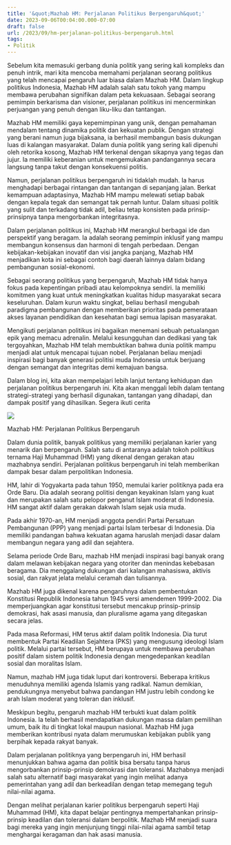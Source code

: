 ```yaml
---
title: '&quot;Mazhab HM: Perjalanan Politikus Berpengaruh&quot;'
date: 2023-09-06T00:04:00.000-07:00
draft: false
url: /2023/09/hm-perjalanan-politikus-berpengaruh.html
tags: 
- Politik
---
```


  

Sebelum kita memasuki gerbang dunia politik yang sering kali kompleks dan penuh intrik, mari kita mencoba memahami perjalanan seorang politikus yang telah mencapai pengaruh luar biasa dalam Mazhab HM. Dalam lingkup politikus Indonesia, Mazhab HM adalah salah satu tokoh yang mampu membawa perubahan signifikan dalam peta kekuasaan. Sebagai seorang pemimpin berkarisma dan visioner, perjalanan politikus ini mencerminkan perjuangan yang penuh dengan liku-liku dan tantangan.

  

Mazhab HM memiliki gaya kepemimpinan yang unik, dengan pemahaman mendalam tentang dinamika politik dan kekuatan publik. Dengan strategi yang berani namun juga bijaksana, ia berhasil membangun basis dukungan luas di kalangan masyarakat. Dalam dunia politik yang sering kali dipenuhi oleh retorika kosong, Mazhab HM terkenal dengan sikapnya yang tegas dan jujur. Ia memiliki keberanian untuk mengemukakan pandangannya secara langsung tanpa takut dengan konsekuensi politis.

  

Namun, perjalanan politikus berpengaruh ini tidaklah mudah. Ia harus menghadapi berbagai rintangan dan tantangan di sepanjang jalan. Berkat kemampuan adaptasinya, Mazhab HM mampu melewati setiap babak dengan kepala tegak dan semangat tak pernah luntur. Dalam situasi politik yang sulit dan terkadang tidak adil, beliau tetap konsisten pada prinsip-prinsipnya tanpa mengorbankan integritasnya.

  

Dalam perjalanan politikus ini, Mazhab HM merangkul berbagai ide dan perspektif yang beragam. Ia adalah seorang pemimpin inklusif yang mampu membangun konsensus dan harmoni di tengah perbedaan. Dengan kebijakan-kebijakan inovatif dan visi jangka panjang, Mazhab HM menjadikan kota ini sebagai contoh bagi daerah lainnya dalam bidang pembangunan sosial-ekonomi.

  

Sebagai seorang politikus yang berpengaruh, Mazhab HM tidak hanya fokus pada kepentingan pribadi atau kelompoknya sendiri. Ia memiliki komitmen yang kuat untuk meningkatkan kualitas hidup masyarakat secara keseluruhan. Dalam kurun waktu singkat, beliau berhasil mengubah paradigma pembangunan dengan memberikan prioritas pada pemerataan akses layanan pendidikan dan kesehatan bagi semua lapisan masyarakat.

  

Mengikuti perjalanan politikus ini bagaikan menemani sebuah petualangan epik yang memacu adrenalin. Melalui kesungguhan dan dedikasi yang tak tergoyahkan, Mazhab HM telah membuktikan bahwa dunia politik mampu menjadi alat untuk mencapai tujuan nobel. Perjalanan beliau menjadi inspirasi bagi banyak generasi politisi muda Indonesia untuk berjuang dengan semangat dan integritas demi kemajuan bangsa.

  

Dalam blog ini, kita akan mempelajari lebih lanjut tentang kehidupan dan perjalanan politikus berpengaruh ini. Kita akan menggali lebih dalam tentang strategi-strategi yang berhasil digunakan, tantangan yang dihadapi, dan dampak positif yang dihasilkan. Segera ikuti cerita

  

![](https://kastara.id/wp-content/uploads/2020/11/Mazhab-HM1.jpg)

  

Mazhab HM: Perjalanan Politikus Berpengaruh

  

Dalam dunia politik, banyak politikus yang memiliki perjalanan karier yang menarik dan berpengaruh. Salah satu di antaranya adalah tokoh politikus ternama Haji Muhammad (HM) yang dikenal dengan gerakan atau mazhabnya sendiri. Perjalanan politikus berpengaruh ini telah memberikan dampak besar dalam perpolitikan Indonesia.

  

HM, lahir di Yogyakarta pada tahun 1950, memulai karier politiknya pada era Orde Baru. Dia adalah seorang politisi dengan keyakinan Islam yang kuat dan merupakan salah satu pelopor penganut Islam moderat di Indonesia. HM sangat aktif dalam gerakan dakwah Islam sejak usia muda.

  

Pada akhir 1970-an, HM menjadi anggota pendiri Partai Persatuan Pembangunan (PPP) yang menjadi partai Islam terbesar di Indonesia. Dia memiliki pandangan bahwa kekuatan agama haruslah menjadi dasar dalam membangun negara yang adil dan sejahtera.

  

Selama periode Orde Baru, mazhab HM menjadi inspirasi bagi banyak orang dalam melawan kebijakan negara yang otoriter dan menindas kebebasan beragama. Dia menggalang dukungan dari kalangan mahasiswa, aktivis sosial, dan rakyat jelata melalui ceramah dan tulisannya.

  

Mazhab HM juga dikenal karena pengaruhnya dalam pembentukan Konstitusi Republik Indonesia tahun 1945 versi amendemen 1999-2002. Dia memperjuangkan agar konstitusi tersebut mencakup prinsip-prinsip demokrasi, hak asasi manusia, dan pluralisme agama yang ditegaskan secara jelas.

  

Pada masa Reformasi, HM terus aktif dalam politik Indonesia. Dia turut membentuk Partai Keadilan Sejahtera (PKS) yang mengusung ideologi Islam politik. Melalui partai tersebut, HM berupaya untuk membawa perubahan positif dalam sistem politik Indonesia dengan mengedepankan keadilan sosial dan moralitas Islam.

  

Namun, mazhab HM juga tidak luput dari kontroversi. Beberapa kritikus menuduhnya memiliki agenda Islamis yang radikal. Namun demikian, pendukungnya menyebut bahwa pandangan HM justru lebih condong ke arah Islam moderat yang toleran dan inklusif.

  

Meskipun begitu, pengaruh mazhab HM terbukti kuat dalam politik Indonesia. Ia telah berhasil mendapatkan dukungan massa dalam pemilihan umum, baik itu di tingkat lokal maupun nasional. Mazhab HM juga memberikan kontribusi nyata dalam merumuskan kebijakan publik yang berpihak kepada rakyat banyak.

  

Dalam perjalanan politiknya yang berpengaruh ini, HM berhasil menunjukkan bahwa agama dan politik bisa bersatu tanpa harus mengorbankan prinsip-prinsip demokrasi dan toleransi. Mazhabnya menjadi salah satu alternatif bagi masyarakat yang ingin melihat adanya pemerintahan yang adil dan berkeadilan dengan tetap memegang teguh nilai-nilai agama.

  

Dengan melihat perjalanan karier politikus berpengaruh seperti Haji Muhammad (HM), kita dapat belajar pentingnya mempertahankan prinsip-prinsip keadilan dan toleransi dalam berpolitik. Mazhab HM menjadi suara bagi mereka yang ingin menjunjung tinggi nilai-nilai agama sambil tetap menghargai keragaman dan hak asasi manusia.